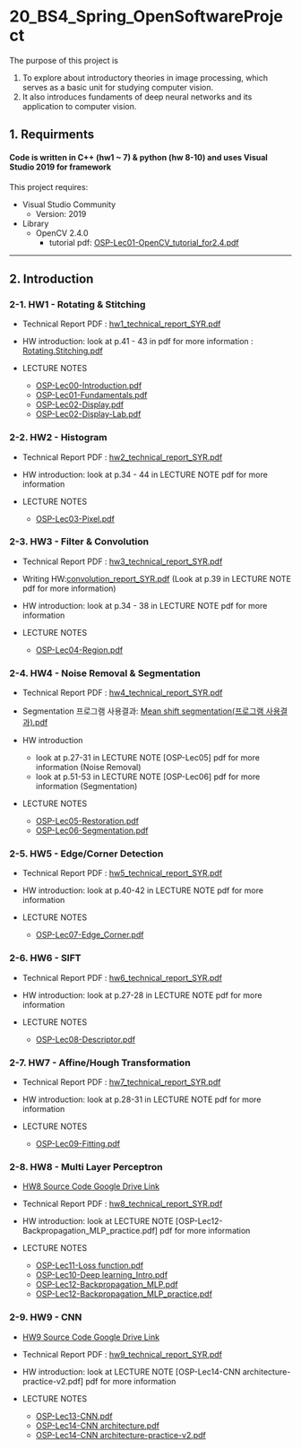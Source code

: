 # 20_BS4_Spring_OpenSoftwareProject
The purpose of this project is 
1. To explore about introductory theories in image processing, which serves as a basic unit for studying computer vision.
2. It also introduces fundaments of deep neural networks and its application to computer vision.

## 1. Requirments
#### Code is written in C++ (hw1 ~ 7) & python (hw 8-10) and uses Visual Studio 2019 for framework 
This project requires:
* Visual Studio Community
  * Version: 2019
* Library
  * OpenCV 2.4.0
    * tutorial pdf: [OSP-Lec01-OpenCV_tutorial_for2.4.pdf](https://github.com/haaappytoast/20_BS4_Spring_OpenSoftwareProject/files/9205452/OSP-Lec01-OpenCV_tutorial_for2.4.pdf)

----------

## 2. Introduction
### 2-1. HW1 - Rotating & Stitching
* Technical Report PDF : [hw1_technical_report_SYR.pdf](https://github.com/haaappytoast/20_BS4_Spring_OpenSoftwareProject/files/9205492/hw1_technical_report_1770044_.pdf)

* HW introduction: look at p.41 - 43 in pdf for more information : [Rotating.Stitching.pdf](https://github.com/haaappytoast/20_BS4_Spring_OpenSoftwareProject/files/9205467/Rotating.Stitching.pdf)
* LECTURE NOTES
  * [OSP-Lec00-Introduction.pdf](https://github.com/haaappytoast/20_BS4_Spring_OpenSoftwareProject/files/9205471/OSP-Lec00-Introduction.pdf)
  * [OSP-Lec01-Fundamentals.pdf](https://github.com/haaappytoast/20_BS4_Spring_OpenSoftwareProject/files/9205472/OSP-Lec01-Fundamentals.pdf)
  * [OSP-Lec02-Display.pdf](https://github.com/haaappytoast/20_BS4_Spring_OpenSoftwareProject/files/9205469/OSP-Lec02-Display.pdf)
  * [OSP-Lec02-Display-Lab.pdf](https://github.com/haaappytoast/20_BS4_Spring_OpenSoftwareProject/files/9205468/OSP-Lec02-Display-Lab.pdf)
  
  
### 2-2. HW2 - Histogram
* Technical Report PDF : [hw2_technical_report_SYR.pdf](https://github.com/haaappytoast/20_BS4_Spring_OpenSoftwareProject/files/9205535/hw2_technical_report_1770044_SYR.pdf)


* HW introduction: look at p.34 - 44 in LECTURE NOTE pdf for more information
* LECTURE NOTES
  * [OSP-Lec03-Pixel.pdf](https://github.com/haaappytoast/20_BS4_Spring_OpenSoftwareProject/files/9205532/OSP-Lec03-Pixel.pdf)
  
  
### 2-3. HW3 - Filter & Convolution
* Technical Report PDF : [hw3_technical_report_SYR.pdf](https://github.com/haaappytoast/20_BS4_Spring_OpenSoftwareProject/files/9205570/hw3_technical_report_SYR.pdf)

* Writing HW:[convolution_report_SYR.pdf](https://github.com/haaappytoast/20_BS4_Spring_OpenSoftwareProject/files/9205573/report.convolution._1770044.pdf) (Look at p.39 in LECTURE NOTE pdf for more information)


* HW introduction: look at p.34 - 38 in LECTURE NOTE pdf for more information
* LECTURE NOTES
  * [OSP-Lec04-Region.pdf](https://github.com/haaappytoast/20_BS4_Spring_OpenSoftwareProject/files/9205566/OSP-Lec04-Region.pdf)

  
### 2-4. HW4 - Noise Removal & Segmentation
* Technical Report PDF : [hw4_technical_report_SYR.pdf](https://github.com/haaappytoast/20_BS4_Spring_OpenSoftwareProject/files/9205592/hw4_technical_report_SYR.pdf)
* Segmentation 프로그램 사용결과: [Mean shift segmentation(프로그램 사용결과).pdf](https://github.com/haaappytoast/20_BS4_Spring_OpenSoftwareProject/files/9205593/Mean.shift.segmentation.pdf)

* HW introduction
  * look at p.27-31 in LECTURE NOTE [OSP-Lec05] pdf for more information (Noise Removal)
  * look at p.51-53 in LECTURE NOTE [OSP-Lec06] pdf for more information (Segmentation)

* LECTURE NOTES
  * [OSP-Lec05-Restoration.pdf](https://github.com/haaappytoast/20_BS4_Spring_OpenSoftwareProject/files/9205600/OSP-Lec05-Restoration.pdf)
  * [OSP-Lec06-Segmentation.pdf](https://github.com/haaappytoast/20_BS4_Spring_OpenSoftwareProject/files/9205603/OSP-Lec06-Segmentation.pdf)


### 2-5. HW5 - Edge/Corner Detection
* Technical Report PDF : [hw5_technical_report_SYR.pdf](https://github.com/haaappytoast/20_BS4_Spring_OpenSoftwareProject/files/9205624/tech_report.5.pdf)

* HW introduction: look at p.40-42 in LECTURE NOTE pdf for more information
* LECTURE NOTES
  * [OSP-Lec07-Edge_Corner.pdf](https://github.com/haaappytoast/20_BS4_Spring_OpenSoftwareProject/files/9205629/OSP-Lec07-Edge_Corner.pdf)

### 2-6. HW6 - SIFT
* Technical Report PDF : [hw6_technical_report_SYR.pdf](https://github.com/haaappytoast/20_BS4_Spring_OpenSoftwareProject/files/9205648/tech_report.6.pdf)

* HW introduction: look at p.27-28 in LECTURE NOTE pdf for more information
* LECTURE NOTES
  * [OSP-Lec08-Descriptor.pdf](https://github.com/haaappytoast/20_BS4_Spring_OpenSoftwareProject/files/9205649/OSP-Lec08-Descriptor.pdf)


### 2-7. HW7 - Affine/Hough Transformation
* Technical Report PDF : [hw7_technical_report_SYR.pdf](https://github.com/haaappytoast/20_BS4_Spring_OpenSoftwareProject/files/9205677/tech_report.7.pdf)


* HW introduction: look at p.28-31 in LECTURE NOTE pdf for more information
* LECTURE NOTES
  * [OSP-Lec09-Fitting.pdf](https://github.com/haaappytoast/20_BS4_Spring_OpenSoftwareProject/files/9205674/OSP-Lec09-Fitting.pdf)



### 2-8. HW8 - Multi Layer Perceptron
* [HW8 Source Code Google Drive Link](https://drive.google.com/drive/folders/1lHBBFJmK-Y2Oz288rPsswWfeGukfz_8a?usp=sharing)
* Technical Report PDF : [hw8_technical_report_SYR.pdf](https://github.com/haaappytoast/20_BS4_Spring_OpenSoftwareProject/files/9205708/tech_report.8_1770044.pdf)

* HW introduction: look at LECTURE NOTE [OSP-Lec12-Backpropagation_MLP_practice.pdf] pdf for more information
* LECTURE NOTES
  * [OSP-Lec11-Loss function.pdf](https://github.com/haaappytoast/20_BS4_Spring_OpenSoftwareProject/files/9205718/OSP-Lec11-Loss.function.pdf)
  * [OSP-Lec10-Deep learning_Intro.pdf](https://github.com/haaappytoast/20_BS4_Spring_OpenSoftwareProject/files/9205716/OSP-Lec10-Deep.learning_Intro.pdf)
  * [OSP-Lec12-Backpropagation_MLP.pdf](https://github.com/haaappytoast/20_BS4_Spring_OpenSoftwareProject/files/9205717/OSP-Lec12-Backpropagation_MLP.pdf)
  * [OSP-Lec12-Backpropagation_MLP_practice.pdf](https://github.com/haaappytoast/20_BS4_Spring_OpenSoftwareProject/files/9205715/OSP-Lec12-Backpropagation_MLP_practice.pdf)


### 2-9. HW9 - CNN
* [HW9 Source Code Google Drive Link](https://drive.google.com/drive/folders/1WkwX72FTeTTD_9L0FI2R9fH3tLKgcM8H?usp=sharing)
* Technical Report PDF : [hw9_technical_report_SYR.pdf](https://github.com/haaappytoast/20_BS4_Spring_OpenSoftwareProject/files/9205740/tech_report.9.pdf)


* HW introduction: look at LECTURE NOTE [OSP-Lec14-CNN architecture-practice-v2.pdf] pdf for more information
* LECTURE NOTES
  * [OSP-Lec13-CNN.pdf](https://github.com/haaappytoast/20_BS4_Spring_OpenSoftwareProject/files/9205744/OSP-Lec13-CNN.pdf)
  * [OSP-Lec14-CNN architecture.pdf](https://github.com/haaappytoast/20_BS4_Spring_OpenSoftwareProject/files/9205742/OSP-Lec14-CNN.architecture.pdf)
  * [OSP-Lec14-CNN architecture-practice-v2.pdf](https://github.com/haaappytoast/20_BS4_Spring_OpenSoftwareProject/files/9205743/OSP-Lec14-CNN.architecture-practice-v2.pdf)


